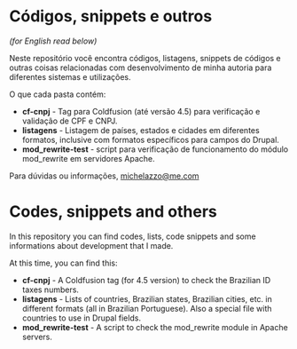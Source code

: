 Códigos, snippets e outros
=======
*(for English read below)*

Neste repositório você encontra códigos, listagens, snippets de códigos e outras coisas relacionadas com desenvolvimento de minha autoria para diferentes sistemas e utilizações.

O que cada pasta contém:

* **cf-cnpj** - Tag para Coldfusion (até versão 4.5) para verificação e validação de CPF e CNPJ.
* **listagens** - Listagem de países, estados e cidades em diferentes formatos, inclusive com formatos específicos para campos do Drupal.
* **mod_rewrite-test** - script para verificação de funcionamento do módulo mod_rewrite em servidores Apache.

Para dúvidas ou informações, michelazzo@me.com

Codes, snippets and others
=======

In this repository you can find codes, lists, code snippets and some informations about development that I made.

At this time, you can find this:

* **cf-cnpj** - A Coldfusion tag (for 4.5 version) to check the Brazilian ID taxes numbers.
* **listagens** - Lists of countries, Brazilian states, Brazilian cities, etc. in different formats (all in Brazilian Portuguese). Also a special file with countries to use in Drupal fields.
* **mod_rewrite-test** - A script to check the mod_rewrite module in Apache servers.




